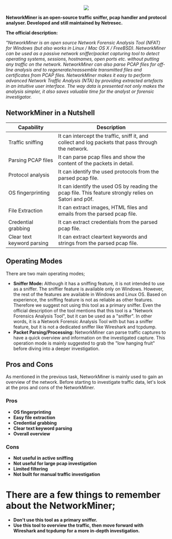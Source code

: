 <p align="center">
  <img src="https://user-images.githubusercontent.com/80647611/216758459-3529bd54-dc5f-4cd4-becd-979c3e6e03e4.png">
</p>

**NetworkMiner is an open-source traffic sniffer, pcap handler and protocol analyser. Developed and still maintained by Netresec.**

**The official description:**

*"NetworkMiner is an open source Network Forensic Analysis Tool (NFAT) for Windows (but also works in Linux / Mac OS X / FreeBSD). NetworkMiner can be used as a passive network sniffer/packet capturing tool to detect operating systems, sessions, hostnames, open ports etc. without putting any traffic on the network. NetworkMiner can also parse PCAP files for off-line analysis and to regenerate/reassemble transmitted files and certificates from PCAP files.
NetworkMiner makes it easy to perform advanced Network Traffic Analysis (NTA) by providing extracted artefacts in an intuitive user interface. The way data is presented not only makes the analysis simpler, it also saves valuable time for the analyst or forensic investigator.*

## NetworkMiner in a Nutshell

| Capability | Description |
| ----- | ------ |
| Traffic sniffing | It can intercept the traffic, sniff it, and collect and log packets that pass through the network. |
| Parsing PCAP files | It can parse pcap files and show the content of the packets in detail. |
| Protocol analysis | It can identify the used protocols from the parsed pcap file. |
| OS fingerprinting | It can identify the used OS by reading the pcap file. This feature strongly relies on Satori and p0f. |
| File Extraction | It can extract images, HTML files and emails from the parsed pcap file. |
| Credential grabbing | It can extract credentials from the parsed pcap file. |
| Clear text keyword parsing | It can extract cleartext keywords and strings from the parsed pcap file. |

## Operating Modes

There are two main operating modes;

* **Sniffer Mode:** Although it has a sniffing feature, it is not intended to use as a sniffer. The sniffier feature is available only on Windows. However, the rest of the features are available in Windows and Linux OS. Based on experience, the sniffing feature is not as reliable as other features. Therefore we suggest not using this tool as a primary sniffer. Even the official description of the tool mentions that this tool is a "Network Forensics Analysis Tool", but it can be used as a "sniffer". In other words, it is a Network Forensic Analysis Tool with but has a sniffer feature, but it is not a dedicated sniffer like Wireshark and tcpdump. 
* **Packet Parsing/Processing:** NetworkMiner can parse traffic captures to have a quick overview and information on the investigated capture. This operation mode is mainly suggested to grab the "low hanging fruit" before diving into a deeper investigation.


## Pros and Cons
 
As mentioned in the previous task, NetworkMiner is mainly used to gain an overview of the network. Before starting to investigate traffic data, let's look at the pros and cons of the NetworkMiner.

### Pros
* **OS fingerprinting**
* **Easy file extraction**
* **Credential grabbing**
* **Clear text keyword parsing**
* **Overall overview**

### Cons

* **Not useful in active sniffing**
* **Not useful for large pcap investigation**
* **Limited filtering**
* **Not built for manual traffic investigation**

# There are a few things to remember about the NetworkMiner;

* **Don't use this tool as a primary sniffer.**
* **Use this tool to overview the traffic, then move forward with Wireshark and tcpdump for a more in-depth investigation.**
